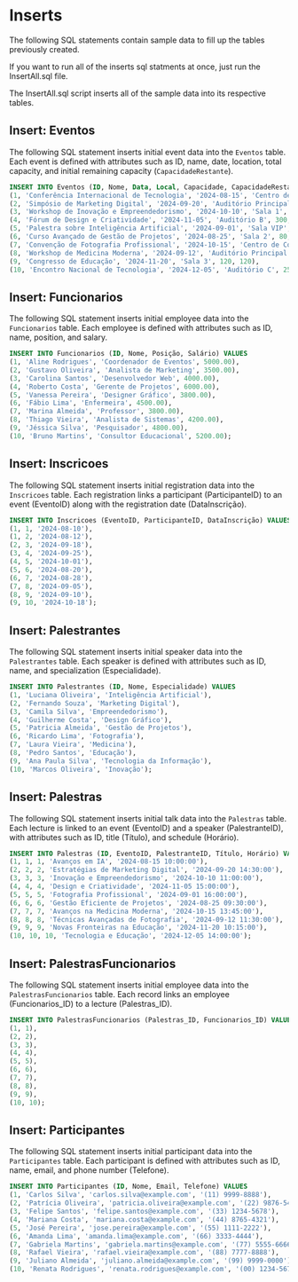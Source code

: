 # Inserts

The following SQL statements contain sample data to fill up the tables previously created.

If you want to run all of the inserts sql statments at once, just run the InsertAll.sql file.

The InsertAll.sql script inserts all of the sample data into its respective tables.

## Insert: Eventos

The following SQL statement inserts initial event data into the `Eventos` table. 
Each event is defined with attributes such as ID, name, date, location, total capacity, and initial remaining capacity (`CapacidadeRestante`).

```sql
INSERT INTO Eventos (ID, Nome, Data, Local, Capacidade, CapacidadeRestante) VALUES
(1, 'Conferência Internacional de Tecnologia', '2024-08-15', 'Centro de Convenções', 500, 500),
(2, 'Simpósio de Marketing Digital', '2024-09-20', 'Auditório Principal', 200, 200),
(3, 'Workshop de Inovação e Empreendedorismo', '2024-10-10', 'Sala 1', 100, 100),
(4, 'Fórum de Design e Criatividade', '2024-11-05', 'Auditório B', 300, 300),
(5, 'Palestra sobre Inteligência Artificial', '2024-09-01', 'Sala VIP', 50, 50),
(6, 'Curso Avançado de Gestão de Projetos', '2024-08-25', 'Sala 2', 80, 80),
(7, 'Convenção de Fotografia Profissional', '2024-10-15', 'Centro de Convenções', 400, 400),
(8, 'Workshop de Medicina Moderna', '2024-09-12', 'Auditório Principal', 150, 150),
(9, 'Congresso de Educação', '2024-11-20', 'Sala 3', 120, 120),
(10, 'Encontro Nacional de Tecnologia', '2024-12-05', 'Auditório C', 250, 250);
```

## Insert: Funcionarios

The following SQL statement inserts initial employee data into the `Funcionarios` table. 
Each employee is defined with attributes such as ID, name, position, and salary.

```sql
INSERT INTO Funcionarios (ID, Nome, Posição, Salário) VALUES
(1, 'Aline Rodrigues', 'Coordenador de Eventos', 5000.00),
(2, 'Gustavo Oliveira', 'Analista de Marketing', 3500.00),
(3, 'Carolina Santos', 'Desenvolvedor Web', 4000.00),
(4, 'Roberto Costa', 'Gerente de Projetos', 6000.00),
(5, 'Vanessa Pereira', 'Designer Gráfico', 3800.00),
(6, 'Fábio Lima', 'Enfermeira', 4500.00),
(7, 'Marina Almeida', 'Professor', 3800.00),
(8, 'Thiago Vieira', 'Analista de Sistemas', 4200.00),
(9, 'Jéssica Silva', 'Pesquisador', 4800.00),
(10, 'Bruno Martins', 'Consultor Educacional', 5200.00);
```

## Insert: Inscricoes

The following SQL statement inserts initial registration data into the `Inscricoes` table. 
Each registration links a participant (ParticipanteID) to an event (EventoID) along with the registration date (DataInscrição).

```sql
INSERT INTO Inscricoes (EventoID, ParticipanteID, DataInscrição) VALUES
(1, 1, '2024-08-10'),
(1, 2, '2024-08-12'),
(2, 3, '2024-09-18'),
(3, 4, '2024-09-25'),
(4, 5, '2024-10-01'),
(5, 6, '2024-08-20'),
(6, 7, '2024-08-28'),
(7, 8, '2024-09-05'),
(8, 9, '2024-09-10'),
(9, 10, '2024-10-18');
```

## Insert: Palestrantes

The following SQL statement inserts initial speaker data into the `Palestrantes` table. 
Each speaker is defined with attributes such as ID, name, and specialization (Especialidade).

```sql
INSERT INTO Palestrantes (ID, Nome, Especialidade) VALUES
(1, 'Luciana Oliveira', 'Inteligência Artificial'),
(2, 'Fernando Souza', 'Marketing Digital'),
(3, 'Camila Silva', 'Empreendedorismo'),
(4, 'Guilherme Costa', 'Design Gráfico'),
(5, 'Patricia Almeida', 'Gestão de Projetos'),
(6, 'Ricardo Lima', 'Fotografia'),
(7, 'Laura Vieira', 'Medicina'),
(8, 'Pedro Santos', 'Educação'),
(9, 'Ana Paula Silva', 'Tecnologia da Informação'),
(10, 'Marcos Oliveira', 'Inovação');
```

## Insert: Palestras

The following SQL statement inserts initial talk data into the `Palestras` table.
Each lecture is linked to an event (EventoID) and a speaker (PalestranteID), with attributes such as ID, title (Título), and schedule (Horário).

```sql
INSERT INTO Palestras (ID, EventoID, PalestranteID, Título, Horário) VALUES
(1, 1, 1, 'Avanços em IA', '2024-08-15 10:00:00'),
(2, 2, 2, 'Estratégias de Marketing Digital', '2024-09-20 14:30:00'),
(3, 3, 3, 'Inovação e Empreendedorismo', '2024-10-10 11:00:00'),
(4, 4, 4, 'Design e Criatividade', '2024-11-05 15:00:00'),
(5, 5, 5, 'Fotografia Profissional', '2024-09-01 16:00:00'),
(6, 6, 6, 'Gestão Eficiente de Projetos', '2024-08-25 09:30:00'),
(7, 7, 7, 'Avanços na Medicina Moderna', '2024-10-15 13:45:00'),
(8, 8, 8, 'Técnicas Avançadas de Fotografia', '2024-09-12 11:30:00'),
(9, 9, 9, 'Novas Fronteiras na Educação', '2024-11-20 10:15:00'),
(10, 10, 10, 'Tecnologia e Educação', '2024-12-05 14:00:00');
```

## Insert: PalestrasFuncionarios

The following SQL statement inserts initial employee data into the `PalestrasFuncionarios` table.
Each record links an employee (Funcionarios_ID) to a lecture (Palestras_ID).

```sql
INSERT INTO PalestrasFuncionarios (Palestras_ID, Funcionarios_ID) VALUES
(1, 1),
(2, 2),
(3, 3),
(4, 4),
(5, 5),
(6, 6),
(7, 7),
(8, 8),
(9, 9),
(10, 10);
```

## Insert: Participantes

The following SQL statement inserts initial participant data into the `Participantes` table.
Each participant is defined with attributes such as ID, name, email, and phone number (Telefone).

```sql
INSERT INTO Participantes (ID, Nome, Email, Telefone) VALUES
(1, 'Carlos Silva', 'carlos.silva@example.com', '(11) 9999-8888'),
(2, 'Patrícia Oliveira', 'patricia.oliveira@example.com', '(22) 9876-5432'),
(3, 'Felipe Santos', 'felipe.santos@example.com', '(33) 1234-5678'),
(4, 'Mariana Costa', 'mariana.costa@example.com', '(44) 8765-4321'),
(5, 'José Pereira', 'jose.pereira@example.com', '(55) 1111-2222'),
(6, 'Amanda Lima', 'amanda.lima@example.com', '(66) 3333-4444'),
(7, 'Gabriela Martins', 'gabriela.martins@example.com', '(77) 5555-6666'),
(8, 'Rafael Vieira', 'rafael.vieira@example.com', '(88) 7777-8888'),
(9, 'Juliano Almeida', 'juliano.almeida@example.com', '(99) 9999-0000'),
(10, 'Renata Rodrigues', 'renata.rodrigues@example.com', '(00) 1234-5678');
```
